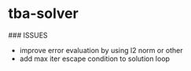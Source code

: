 # tba-solver

### ISSUES
- improve error evaluation by using l2 norm or other
- add max iter escape condition to solution loop
